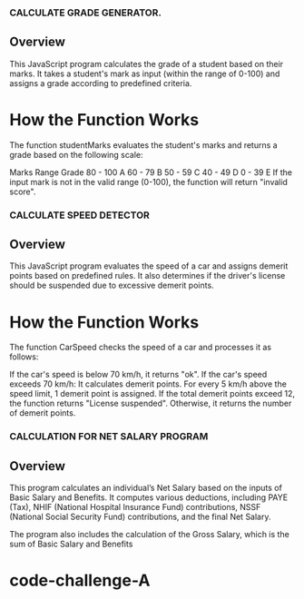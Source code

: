 ### CALCULATE GRADE GENERATOR.
## Overview
This JavaScript program calculates the grade of a student based on their marks. It takes a student's mark as input (within the range of 0-100) and assigns a grade according to predefined criteria.

# How the Function Works
The function studentMarks evaluates the student's marks and returns a grade based on the following scale:

Marks Range	Grade
80 - 100	A
60 - 79	B
50 - 59	C
40 - 49	D
0 - 39	E
If the input mark is not in the valid range (0-100), the function will return "invalid score".


### CALCULATE SPEED DETECTOR
## Overview
This JavaScript program evaluates the speed of a car and assigns demerit points based on predefined rules. It also determines if the driver's license should be suspended due to excessive demerit points.

# How the Function Works
The function CarSpeed checks the speed of a car and processes it as follows:

If the car's speed is below 70 km/h, it returns "ok".
If the car's speed exceeds 70 km/h:
It calculates demerit points. For every 5 km/h above the speed limit, 1 demerit point is assigned.
If the total demerit points exceed 12, the function returns "License suspended".
Otherwise, it returns the number of demerit points.



### CALCULATION FOR NET SALARY PROGRAM
## Overview
This program calculates an individual’s Net Salary based on the inputs of Basic Salary and Benefits. It computes various deductions, including PAYE (Tax), NHIF (National Hospital Insurance Fund) contributions, NSSF (National Social Security Fund) contributions, and the final Net Salary.

The program also includes the calculation of the Gross Salary, which is the sum of Basic Salary and Benefits

# code-challenge-A
